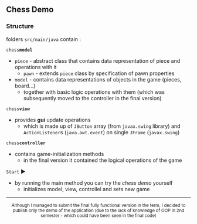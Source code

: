 ## Chess Demo

### Structure

folders `src/main/java` contain : 

`chess`<b>`model`</b>  
 - `piece` - abstract class that contains data representation of piece and operations with it
   - `pawn` - extends `piece` class by specification of pawn properties
 - `model` - contains data representations of objects in the game (pieces, board...) 
     - together with basic logic operations with them (which was subsequently moved to the controller in the final version)

`chess`<b>`view`</b>  
 - provides <b>gui</b> update operations
   - which is made up of `JButton` array (from `javax.swing` library) and `ActionListener`s (`java.awt.event`) on single `JFrame` (`javax.swing`) 
  
`chess`<b>`controller`</b>
 - contains game-initialization methods
   - in the final version it contained the logical operations of the game

`Start` :arrow_forward:
 - by running the main method you can try the <i>chess demo</i> yourself
   - initializes model, view, controllel and sets new game

<hr />

<div align="center">
  <sub>Although I managed to submit the final fully functional version in the term, I decided to publish only the demo of the application (due to the lack    of knowledge of OOP in 2nd semester - which could have been seen in the final code)</sub>
</div>
